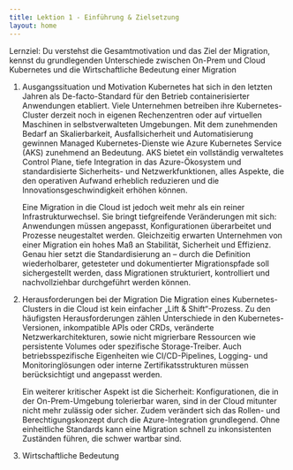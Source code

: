 ```yaml
---
title: Lektion 1 - Einführung & Zielsetzung
layout: home
---
```


Lernziel: Du verstehst die Gesamtmotivation und das Ziel der Migration, kennst du grundlegenden Unterschiede zwischen On-Prem und Cloud Kubernetes und die Wirtschaftliche Bedeutung einer Migration

1. Ausgangssituation und Motivation
   Kubernetes hat sich in den letzten Jahren als De-facto-Standard für den Betrieb containerisierter Anwendungen etabliert. Viele Unternehmen betreiben ihre Kubernetes-Cluster derzeit noch in eigenen Rechenzentren oder auf virtuellen Maschinen in selbstverwalteten Umgebungen. Mit dem zunehmenden Bedarf an Skalierbarkeit, Ausfallsicherheit und Automatisierung gewinnen Managed Kubernetes-Dienste wie Azure Kubernetes Service (AKS) zunehmend an Bedeutung. AKS bietet ein vollständig verwaltetes Control Plane, tiefe Integration in das Azure-Ökosystem und standardisierte Sicherheits- und Netzwerkfunktionen, alles Aspekte, die den operativen Aufwand erheblich reduzieren und die Innovationsgeschwindigkeit erhöhen können.

   Eine Migration in die Cloud ist jedoch weit mehr als ein reiner Infrastrukturwechsel. Sie bringt tiefgreifende Veränderungen mit sich: Anwendungen müssen angepasst, Konfigurationen überarbeitet und Prozesse neugestaltet werden. Gleichzeitig erwarten Unternehmen von einer Migration ein hohes Maß an Stabilität, Sicherheit und Effizienz. Genau hier setzt die Standardisierung an – durch die Definition wiederholbarer, getesteter und dokumentierter Migrationspfade soll sichergestellt werden, dass Migrationen strukturiert, kontrolliert und nachvollziehbar durchgeführt werden können.

2. Herausforderungen bei der Migration
   Die Migration eines Kubernetes-Clusters in die Cloud ist kein einfacher „Lift & Shift“-Prozess. Zu den häufigsten Herausforderungen zählen Unterschiede in den Kubernetes-Versionen, inkompatible APIs oder CRDs, veränderte Netzwerkarchitekturen, sowie nicht migrierbare Ressourcen wie persistente Volumes oder spezifische Storage-Treiber. Auch betriebsspezifische Eigenheiten wie CI/CD-Pipelines, Logging- und Monitoringlösungen oder interne Zertifikatsstrukturen müssen berücksichtigt und angepasst werden.

   Ein weiterer kritischer Aspekt ist die Sicherheit: Konfigurationen, die in der On-Prem-Umgebung tolerierbar waren, sind in der Cloud mitunter nicht mehr zulässig oder sicher. Zudem verändert sich das Rollen- und Berechtigungskonzept durch die Azure-Integration grundlegend. Ohne einheitliche Standards kann eine Migration schnell zu inkonsistenten Zuständen führen, die schwer wartbar sind.

3. Wirtschaftliche Bedeutung
